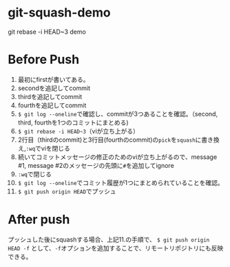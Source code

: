 # git-squash-demo
git rebase -i HEAD~3 demo

# Before Push
1. 最初にfirstが書いてある。
2. secondを追記してcommit
3. thirdを追記してcommit
4. fourthを追記してcommit
5. `$ git log --oneline`で確認し、commitが3つあることを確認。（second, third, fourthを1つのコミットにまとめる)
6. `$ git rebase -i HEAD~3`（viが立ち上がる）
7. 2行目（thirdのcommit)と3行目(fourthのcommit)の`pick`を`squash`に書き換え,`:wq`でviを閉じる
8. 続いてコミットメッセージの修正のためのviが立ち上がるので、message #1, message #2のメッセージの先頭に`#`を追加してignore
9. `:wq`で閉じる
10. `$ git log --oneline`でコミット履歴が1つにまとめられていることを確認。
11. `$ git push origin HEAD`でプッシュ

# After push
プッシュした後にsquashする場合、上記11.の手順で、
`$ git push origin HEAD -f`
として、`-f`オプションを追加することで、リモートリポジトリにも反映できる。

